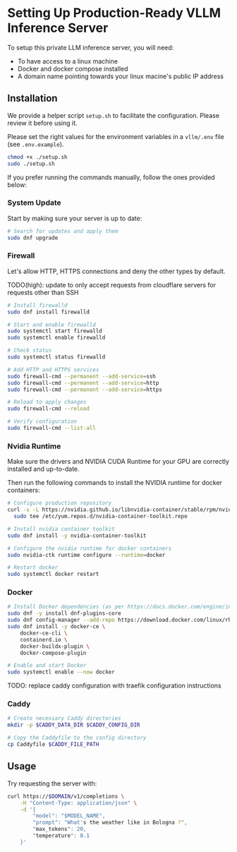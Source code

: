 # Setting Up Production-Ready VLLM Inference Server

To setup this private LLM inference server, you will need:

- To have access to a linux machine
- Docker and docker compose installed
- A domain name pointing towards your linux macine's public IP address

## Installation

We provide a helper script `setup.sh` to facilitate the configuration. Please review it before using it.

Please set the right values for the environment variables in a `vllm/.env` file (see `.env.example`).

```sh
chmod +x ./setup.sh
sudo ./setup.sh
```

If you prefer running the commands manually, follow the ones provided below:

### System Update

Start by making sure your server is up to date:

```sh
# Search for updates and apply them
sudo dnf upgrade 
```

### Firewall

Let's allow HTTP, HTTPS connections and deny the other types by default.

TODO(high): update to only accept requests from cloudflare servers for requests other than SSH 

```sh
# Install firewalld 
sudo dnf install firewalld 

# Start and enable firewalld
sudo systemctl start firewalld
sudo systemctl enable firewalld

# Check status
sudo systemctl status firewalld

# Add HTTP and HTTPS services
sudo firewall-cmd --permanent --add-service=ssh
sudo firewall-cmd --permanent --add-service=http
sudo firewall-cmd --permanent --add-service=https

# Reload to apply changes
sudo firewall-cmd --reload

# Verify configuration
sudo firewall-cmd --list-all
```

### Nvidia Runtime

Make sure the drivers and NVIDIA CUDA Runtime for your GPU are correctly installed and up-to-date.

Then run the following commands to install the NVIDIA runtime for docker containers:

```sh
# Configure production repository
curl -s -L https://nvidia.github.io/libnvidia-container/stable/rpm/nvidia-container-toolkit.repo | \
  sudo tee /etc/yum.repos.d/nvidia-container-toolkit.repo

# Install nvidia container toolkit
sudo dnf install -y nvidia-container-toolkit

# Configure the nvidia runtime for docker containers 
sudo nvidia-ctk runtime configure --runtime=docker

# Restart docker
sudo systemctl docker restart
```

### Docker

```sh
# Install Docker dependencies (as per https://docs.docker.com/engine/install/rhel/)
sudo dnf -y install dnf-plugins-core
sudo dnf config-manager --add-repo https://download.docker.com/linux/rhel/docker-ce.repo
sudo dnf install -y docker-ce \
    docker-ce-cli \
    containerd.io \
    docker-buildx-plugin \
    docker-compose-plugin

# Enable and start Docker
sudo systemctl enable --now docker
```

TODO: replace caddy configuration with traefik configuration instructions
### Caddy

```sh
# Create necessary Caddy directories
mkdir -p $CADDY_DATA_DIR $CADDY_CONFIG_DIR

# Copy the Caddyfile to the config directory
cp Caddyfile $CADDY_FILE_PATH
```

## Usage

Try requesting the server with:

```sh
curl https://$DOMAIN/v1/completions \
    -H "Content-Type: application/json" \
    -d '{
        "model": "$MODEL_NAME",
        "prompt": "What's the weather like in Bologna ?",
        "max_tokens": 20,
        "temperature": 0.1
    }'
```